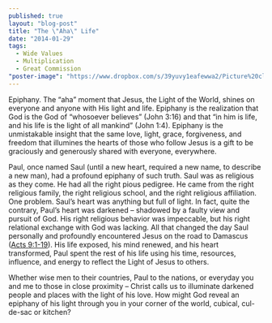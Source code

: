 ```yaml
---
published: true
layout: "blog-post"
title: "The \"Aha\" Life"
date: "2014-01-29"
tags: 
  - Wide Values
  - Multiplication
  - Great Commission
"poster-image": "https://www.dropbox.com/s/39yuvy1eafewwa2/Picture%20clipping.pictClipping"
---
```



Epiphany.  The “aha” moment that Jesus, the Light of the World, shines on everyone and anyone with His light and life.  Epiphany is the realization that God is the God of “whosoever believes” (John 3:16) and that “in him is life, and his life is the light of all mankind” (John 1:4).  Epiphany is the unmistakable insight that the same love, light, grace, forgiveness, and freedom that illumines the hearts of those who follow Jesus is a gift to be graciously and generously shared with everyone, everywhere.

Paul, once named Saul (until a new heart, required a new name, to describe a new man), had a profound epiphany of such truth.  Saul was as religious as they come.  He had all the right pious pedigree.  He came from the right religious family, the right religious school, and the right religious affiliation.  One problem.  Saul’s heart was anything but full of light.  In fact, quite the contrary, Paul’s heart was darkened – shadowed by a faulty view and pursuit of God.  His right religious behavior was impeccable, but his right relational exchange with God was lacking.   All that changed the day Saul personally and profoundly encountered Jesus on the road to Damascus ([Acts 9:1-19](http://www.biblegateway.com/passage/?search=Acts%209:1-19&version=NIV)).  His life exposed, his mind renewed, and his heart transformed, Paul spent the rest of his life using his time, resources, influence, and energy to reflect the Light of Jesus to others. 

Whether wise men to their countries, Paul to the nations, or everyday you and me to those in close proximity – Christ calls us to illuminate darkened people and places with the light of his love.  How might God reveal an epiphany of his light through you in your corner of the world, cubical, cul-de-sac or kitchen?
